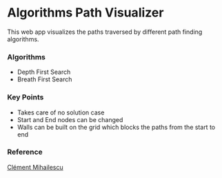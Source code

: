 # Algorithms Path Visualizer
This web app visualizes the paths traversed by different path finding algorithms.<br>

### Algorithms 
- Depth First Search
- Breath First Search


### Key Points
- Takes care of no solution case
- Start and End nodes can be changed 
- Walls can be built on the grid which blocks the paths from the start to end


### Reference 
[Clément Mihailescu](https://www.youtube.com/watch?v=msttfIHHkak)
